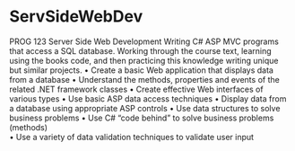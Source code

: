 # ServSideWebDev
PROG 123 Server Side Web Development
Writing C# ASP MVC programs that access a SQL database. Working through the course text, learning using the books code, and then practicing this knowledge writing unique but similar projects. 
•	Create a basic Web application that displays data from a database 
•	Understand the methods, properties and events of the related .NET framework classes 
•	Create effective Web interfaces of various types 
•	Use basic ASP data access techniques 
•	Display data from a database using appropriate ASP controls 
•	Use data structures to solve business problems 
•	Use C# “code behind” to solve business problems (methods)  
•	Use a variety of data validation techniques to validate user input 
